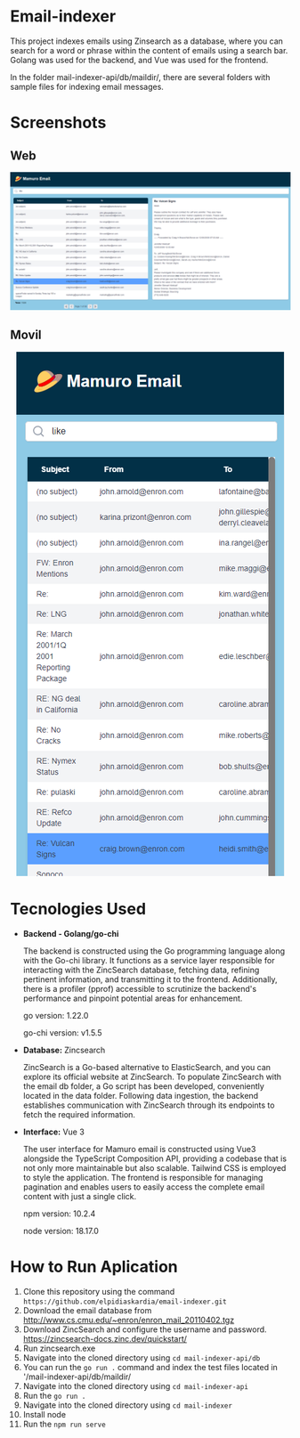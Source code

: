 # Email-indexer

This project indexes emails using Zinsearch as a database, where you can search for a word or phrase within the content of emails using a search bar. Golang was used for the backend, and Vue was used for the frontend.

In the folder mail-indexer-api/db/maildir/, there are several folders with sample files for indexing email messages.

# Screenshots
## Web
![screenshot web](https://raw.githubusercontent.com/elpidiaskardia/email-indexer/main/screenshots/web.PNG)

## Movil

 <p align="center">
  <img src="https://raw.githubusercontent.com/elpidiaskardia/email-indexer/main/screenshots/movil.PNG" alt="movil screenshot">
</p>


# Tecnologies Used
- **Backend -  Golang/go-chi**
  
  The backend is constructed using the Go programming language along with the Go-chi library. It functions as a service layer responsible for interacting with the ZincSearch database, fetching data, refining pertinent information, and     transmitting it to the frontend. Additionally, there is a profiler (pprof) accessible to scrutinize the backend's performance and pinpoint potential areas for enhancement.

  go version: 1.22.0

  go-chi version: v1.5.5

- **Database:** Zincsearch

  ZincSearch is a Go-based alternative to ElasticSearch, and you can explore its official website at ZincSearch. To populate ZincSearch with the email db folder, a Go script has been developed, conveniently located in the data folder. Following data ingestion, the backend establishes communication with ZincSearch through its endpoints to fetch the required information.


- **Interface:** Vue 3

  
  The user interface for Mamuro email is constructed using Vue3 alongside the TypeScript Composition API, providing a codebase that is not only more maintainable but also scalable. Tailwind CSS is employed to style the application. The frontend is responsible for managing pagination and enables users to easily access the complete email content with just a single click.

  npm version: 10.2.4

  node version: 18.17.0

# How to Run Aplication

1. Clone this repository using the command `https://github.com/elpidiaskardia/email-indexer.git`
2. Download the email database from http://www.cs.cmu.edu/~enron/enron_mail_20110402.tgz
3. Download ZincSearch and configure the username and password.  https://zincsearch-docs.zinc.dev/quickstart/
4. Run zincsearch.exe
5. Navigate into the cloned directory using `cd mail-indexer-api/db`
6. You can run the `go run .` command and index the test files located in '/mail-indexer-api/db/maildir/
7. Navigate into the cloned directory using `cd mail-indexer-api`
8. Run the `go run .`
9. Navigate into the cloned directory using `cd mail-indexer`
10. Install node 
11. Run the `npm run serve`
